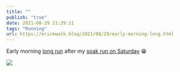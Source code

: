```yaml
---
title: ""
publish: "true"
date: 2021-08-29 21:29:11
tags: "Running"
url: https://ericmwalk.blog/2021/08/29/early-morning-long.html
---
```


Early morning [long run](https://www.strava.com/activities/5873289637) after my [soak run on Saturday](https://ericmwalk.blog/2021/08/28/might-have-underestimated.html) 😁

![](https://ericmwalk.blog/uploads/2021/b3883f875a.jpg)